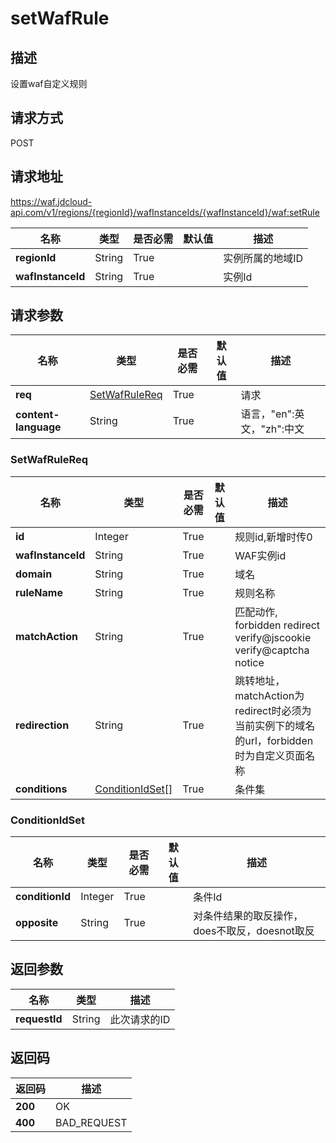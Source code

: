 # setWafRule


## 描述
设置waf自定义规则

## 请求方式
POST

## 请求地址
https://waf.jdcloud-api.com/v1/regions/{regionId}/wafInstanceIds/{wafInstanceId}/waf:setRule

|名称|类型|是否必需|默认值|描述|
|---|---|---|---|---|
|**regionId**|String|True| |实例所属的地域ID|
|**wafInstanceId**|String|True| |实例Id|

## 请求参数
|名称|类型|是否必需|默认值|描述|
|---|---|---|---|---|
|**req**|[SetWafRuleReq](setwafrule#setwafrulereq)|True| |请求|
|**content-language**|String|True| |语言，"en":英文，"zh":中文|

### <div id="setwafrulereq">SetWafRuleReq</div>
|名称|类型|是否必需|默认值|描述|
|---|---|---|---|---|
|**id**|Integer|True| |规则id,新增时传0|
|**wafInstanceId**|String|True| |WAF实例id|
|**domain**|String|True| |域名|
|**ruleName**|String|True| |规则名称|
|**matchAction**|String|True| |匹配动作, forbidden redirect verify@jscookie verify@captcha notice|
|**redirection**|String|True| |跳转地址，matchAction为redirect时必须为当前实例下的域名的url，forbidden时为自定义页面名称|
|**conditions**|[ConditionIdSet[]](setwafrule#conditionidset)|True| |条件集|
### <div id="conditionidset">ConditionIdSet</div>
|名称|类型|是否必需|默认值|描述|
|---|---|---|---|---|
|**conditionId**|Integer|True| |条件Id|
|**opposite**|String|True| |对条件结果的取反操作，does不取反，doesnot取反|

## 返回参数
|名称|类型|描述|
|---|---|---|
|**requestId**|String|此次请求的ID|


## 返回码
|返回码|描述|
|---|---|
|**200**|OK|
|**400**|BAD_REQUEST|
